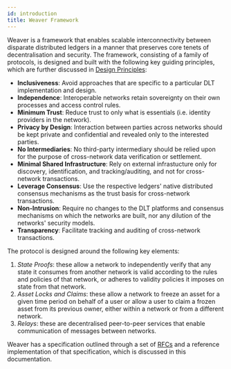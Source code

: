 ```yaml
---
id: introduction
title: Weaver Framework
---
```


<!--
 Copyright IBM Corp. All Rights Reserved.

 SPDX-License-Identifier: CC-BY-4.0
 -->

Weaver is a framework that enables scalable interconnectivity between disparate distributed ledgers in a manner that preserves core tenets of decentralisation and security.
The framework, consisting of a family of protocols, is designed and built with the following key guiding principles, which are further discussed in [Design Principles](design-principles.md):
- **Inclusiveness**: Avoid approaches that are specific to a particular DLT implementation and design.
- **Independence**: Interoperable networks retain sovereignty on their own processes and access control rules.
- **Minimum Trust**: Reduce trust to only what is essentials (i.e. identity providers in the network).
- **Privacy by Design**: Interaction between parties across networks should be kept private and confidential and revealed only to the interested parties.
- **No Intermediaries**: No third-party intermediary should be relied upon for the purpose of cross-network data verification or settlement.
- **Minimal Shared Infrastructure**: Rely on external infrastucture only for discovery, identification, and tracking/auditing, and not for cross-network transactions.
- **Leverage Consensus**: Use the respective ledgers' native distributed consensus mechanisms as the trust basis for cross-network transactions.
- **Non-Intrusion**: Require no changes to the DLT platforms and consensus mechanisms on which the networks are built, nor any dilution of the networks' security models.
- **Transparency**: Facilitate tracking and auditing of cross-network transactions.

The protocol is designed around the following key elements:
1. *State Proofs*: these allow a network to independently verify that any state it consumes from another network is valid according to the rules and policies of that network, or adheres to validity policies it imposes on state from that network.
2. *Asset Locks and Claims*: these allow a network to freeze an asset for a given time period on behalf of a user or allow a user to claim a frozen asset from its previous owner, either within a network or from a different network.
3. *Relays*: these are decentralised peer-to-peer services that enable communication of messages between networks.

Weaver has a specification outlined through a set of [RFCs](specifications.md) and a reference implementation of that specification, which is discussed in this documentation.
